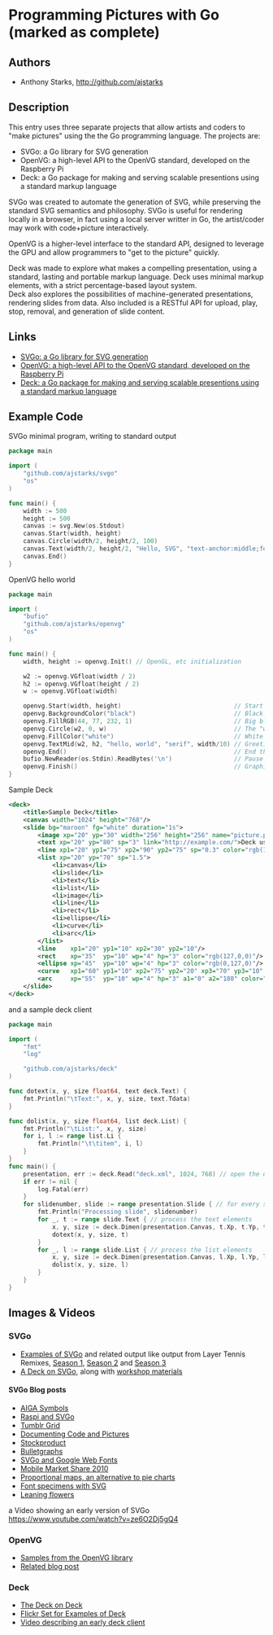 # Programming Pictures with Go  (marked as complete)

## Authors
- Anthony Starks, http://github.com/ajstarks

## Description

This entry uses three separate projects that allow artists and coders to "make pictures" using the the Go programming language.  The projects are:

* SVGo: a Go library for SVG generation
* OpenVG: a high-level API to the OpenVG standard, developed on the Raspberry Pi
* Deck: a Go package for making and serving scalable presentions using a standard markup language

SVGo was created to automate the generation of SVG, while preserving the standard SVG semantics and philosophy.
SVGo is useful for rendering locally in a browser, in fact using a local server writter in Go, the artist/coder may work
with code+picture interactively.

OpenVG is a higher-level interface to the standard API, designed to leverage the GPU and allow programmers to "get to the picture" quickly.  

Deck was made to explore what makes a compelling presentation, using a standard, lasting and portable markup language. 
Deck uses minimal markup elements, with a strict percentage-based layout system.  
Deck also explores the possibilities of machine-generated presentations, rendering slides from data.
Also included is a RESTful API for upload, play, stop, removal, and generation of slide content.


## Links

* [SVGo: a Go library for SVG generation](http://github.com/ajstarks/svgo)
* [OpenVG: a high-level API to the OpenVG standard, developed on the Raspberry Pi](http://github.com/ajstarks/openvg)
* [Deck: a Go package for making and serving scalable presentions using a standard markup language](github.com/ajstarks/deck)



## Example Code

SVGo minimal program, writing to standard output
```go
package main

import (
    "github.com/ajstarks/svgo"
    "os"
)

func main() {
    width := 500
    height := 500
    canvas := svg.New(os.Stdout)
    canvas.Start(width, height)
    canvas.Circle(width/2, height/2, 100)
    canvas.Text(width/2, height/2, "Hello, SVG", "text-anchor:middle;font-size:30px;fill:white")
    canvas.End()
}

```


OpenVG hello world
```go
package main

import (
    "bufio"
    "github.com/ajstarks/openvg"
    "os"
)

func main() {
    width, height := openvg.Init() // OpenGL, etc initialization

    w2 := openvg.VGfloat(width / 2)
    h2 := openvg.VGfloat(height / 2)
    w := openvg.VGfloat(width)

    openvg.Start(width, height)                               // Start the picture
    openvg.BackgroundColor("black")                           // Black background
    openvg.FillRGB(44, 77, 232, 1)                            // Big blue marble
    openvg.Circle(w2, 0, w)                                   // The "world"
    openvg.FillColor("white")                                 // White text
    openvg.TextMid(w2, h2, "hello, world", "serif", width/10) // Greetings 
    openvg.End()                                              // End the picture
    bufio.NewReader(os.Stdin).ReadBytes('\n')                 // Pause until [RETURN]
    openvg.Finish()                                           // Graphics cleanup
}
```

Sample Deck
```xml
<deck>
    <title>Sample Deck</title>
    <canvas width="1024" height="768"/>
    <slide bg="maroon" fg="white" duration="1s">
        <image xp="20" yp="30" width="256" height="256" name="picture.png"/>
        <text xp="20" yp="80" sp="3" link="http://example.com/">Deck uses these elements</text>
        <line xp1="20" yp1="75" xp2="90" yp2="75" sp="0.3" color="rgb(127,127,127)"/>
        <list xp="20" yp="70" sp="1.5">
            <li>canvas</li>
            <li>slide</li>
            <li>text</li>
            <li>list</li>
            <li>image</li>
            <li>line</li>
            <li>rect</li>
            <li>ellipse</li>
            <li>curve</li>
            <li>arc</li>
        </list>
        <line    xp1="20" yp1="10" xp2="30" yp2="10"/>
        <rect    xp="35"  yp="10" wp="4" hp="3" color="rgb(127,0,0)"/>
        <ellipse xp="45"  yp="10" wp="4" hp="3" color="rgb(0,127,0)"/>
        <curve   xp1="60" yp1="10" xp2="75" yp2="20" xp3="70" yp3="10" />       
        <arc     xp="55"  yp="10" wp="4" hp="3" a1="0" a2="180" color="rgb(0,0,127)"/>
    </slide>
</deck>
```

and a sample deck client
```go
package main

import (
	"fmt"
	"log"

	"github.com/ajstarks/deck"
)

func dotext(x, y, size float64, text deck.Text) {
	fmt.Println("\tText:", x, y, size, text.Tdata)
}

func dolist(x, y, size float64, list deck.List) {
	fmt.Println("\tList:", x, y, size)
	for i, l := range list.Li {
		fmt.Println("\t\titem", i, l)
	}
}
func main() {
	presentation, err := deck.Read("deck.xml", 1024, 768) // open the deck
	if err != nil {
		log.Fatal(err)
	}
	for slidenumber, slide := range presentation.Slide { // for every slide...
		fmt.Println("Processing slide", slidenumber)
		for _, t := range slide.Text { // process the text elements
			x, y, size := deck.Dimen(presentation.Canvas, t.Xp, t.Yp, t.Sp)
			dotext(x, y, size, t)
		}
		for _, l := range slide.List { // process the list elements
			x, y, size := deck.Dimen(presentation.Canvas, l.Xp, l.Yp, l.Sp)
			dolist(x, y, size, l)
		}
	}
}
```

## Images & Videos

### SVGo

* [Examples of SVGo](http://www.flickr.com/photos/ajstarks/sets/72157623441699483/) and related output like
output from Layer Tennis Remixes, 
[Season 1](http://www.flickr.com/photos/ajstarks/sets/72157625428100068/), 
[Season 2](http://www.flickr.com/photos/ajstarks/sets/72157625302560593/) and 
[Season 3](http://www.flickr.com/photos/ajstarks/sets/72157624950756818/)
* [A Deck on SVGo](https://speakerdeck.com/ajstarks/programming-pictures-with-svgo), along with 
[workshop materials](https://speakerdeck.com/ajstarks/svgo-workshop)

#### SVGo Blog posts

* [AIGA Symbols](http://mindchunk.blogspot.com/2012/07/aiga-symbols.html)
* [Raspi and SVGo](http://mindchunk.blogspot.com/2012/06/raspberry-pi-and-svgo-tools.html)
* [Tumblr Grid](http://mindchunk.blogspot.com/2012/04/tumblr-grid.html)
* [Documenting Code and Pictures](http://mindchunk.blogspot.com/2011/10/documenting-code-and-pictures.html)
* [Stockproduct](http://mindchunk.blogspot.com/2011/08/stockproduct-comparisons-with-svg.html)
* [Bulletgraphs](http://mindchunk.blogspot.com/2011/07/bullet-graphs.html)
* [SVGo and Google Web Fonts](http://mindchunk.blogspot.com/2011/05/svgo-and-google-web-fonts.html)
* [Mobile Market Share 2010](http://mindchunk.blogspot.com/2010/11/mobile-market-share-2010.html)
* [Proportional maps, an alternative to pie charts](http://mindchunk.blogspot.com/2010/10/proportional-maps-alternative-to-pie.html)
* [Font specimens with SVG](http://mindchunk.blogspot.com/2010/04/font-specimens-with-svg.html)
* [Leaning flowers](http://mindchunk.blogspot.com/2010/03/leaning-flowers.html)


 a Video showing an early version of SVGo https://www.youtube.com/watch?v=ze6O2Dj5gQ4

### OpenVG

* [Samples from the OpenVG library](http://www.flickr.com/photos/ajstarks/sets/72157630913689774/)
* [Related blog post](http://mindchunk.blogspot.com/2012/09/openvg-on-raspberry-pi.html)


### Deck

* [The Deck on Deck](https://speakerdeck.com/ajstarks/deck-a-go-package-for-presentations)
* [Flickr Set for Examples of Deck](http://www.flickr.com/photos/ajstarks/sets/72157634452348637/)
* [Video describing an early deck client](http://vimeo.com/69357909)


